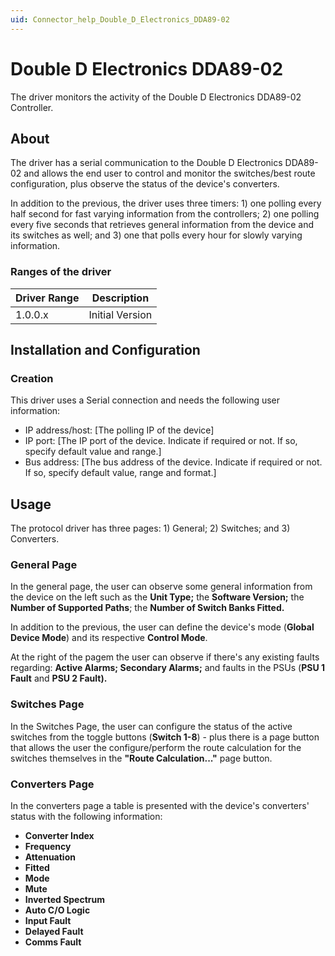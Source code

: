 ```yaml
---
uid: Connector_help_Double_D_Electronics_DDA89-02
---
```


# Double D Electronics DDA89-02

The driver monitors the activity of the Double D Electronics DDA89-02 Controller.

## About

The driver has a serial communication to the Double D Electronics DDA89-02 and allows the end user to control and monitor the switches/best route configuration, plus observe the status of the device's converters.

In addition to the previous, the driver uses three timers: 1) one polling every half second for fast varying information from the controllers; 2) one polling every five seconds that retrieves general information from the device and its switches as well; and 3) one that polls every hour for slowly varying information.

### Ranges of the driver

| **Driver Range** | **Description** |
|------------------|-----------------|
| 1.0.0.x          | Initial Version |

## Installation and Configuration

### Creation

This driver uses a Serial connection and needs the following user information:

- IP address/host: \[The polling IP of the device\]
- IP port: \[The IP port of the device. Indicate if required or not. If so, specify default value and range.\]
- Bus address: \[The bus address of the device. Indicate if required or not. If so, specify default value, range and format.\]

## Usage

The protocol driver has three pages: 1) General; 2) Switches; and 3) Converters.

### General Page

In the general page, the user can observe some general information from the device on the left such as the **Unit Type;** the **Software Version;** the **Number of Supported Paths**; the **Number of Switch Banks Fitted.**

In addition to the previous, the user can define the device's mode (**Global Device Mode**) and its respective **Control Mode**.

At the right of the pagem the user can observe if there's any existing faults regarding: **Active Alarms; Secondary Alarms;** and faults in the PSUs (**PSU 1 Fault** and **PSU 2 Fault).**

### Switches Page

In the Switches Page, the user can configure the status of the active switches from the toggle buttons (**Switch 1-8**) - plus there is a page button that allows the user the configure/perform the route calculation for the switches themselves in the **"Route Calculation..."** page button.

### Converters Page

In the converters page a table is presented with the device's converters' status with the following information:

- **Converter Index**
- **Frequency**
- **Attenuation**
- **Fitted**
- **Mode**
- **Mute**
- **Inverted Spectrum**
- **Auto C/O Logic**
- **Input Fault**
- **Delayed Fault**
- **Comms Fault**
